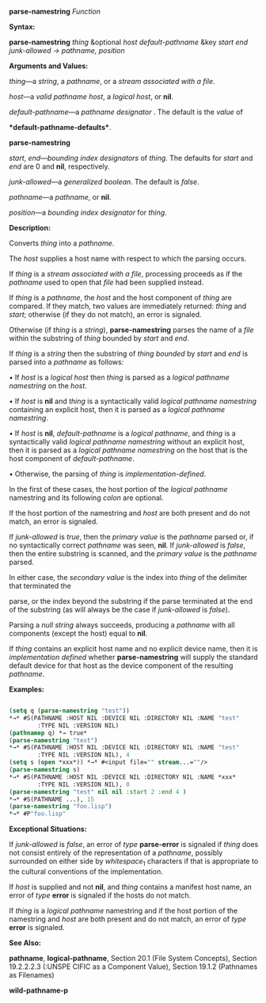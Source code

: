 **parse-namestring** *Function* 



**Syntax:** 



**parse-namestring** *thing* &amp;optional *host default-pathname* &amp;key *start end junk-allowed → pathname, position* 



**Arguments and Values:** 



*thing*—a *string*, a *pathname*, or a *stream associated with a file*. 



*host*—a *valid pathname host*, a *logical host*, or **nil**. 



*default-pathname*—a *pathname designator* . The default is the *value* of 



**\*default-pathname-defaults\***. 







 



 



**parse-namestring** 



*start*, *end*—*bounding index designators* of *thing*. The defaults for *start* and *end* are 0 and **nil**, respectively. 



*junk-allowed*—a *generalized boolean*. The default is *false*. 



*pathname*—a *pathname*, or **nil**. 



*position*—a *bounding index designator* for *thing*. 



**Description:** 



Converts *thing* into a *pathname*. 



The *host* supplies a host name with respect to which the parsing occurs. 



If *thing* is a *stream associated with a file*, processing proceeds as if the *pathname* used to open that *file* had been supplied instead. 



If *thing* is a *pathname*, the *host* and the host component of *thing* are compared. If they match, two values are immediately returned: *thing* and *start*; otherwise (if they do not match), an error is signaled. 



Otherwise (if *thing* is a *string*), **parse-namestring** parses the name of a *file* within the substring of *thing* bounded by *start* and *end*. 



If *thing* is a *string* then the substring of *thing bounded* by *start* and *end* is parsed into a *pathname* as follows: 



*•* If *host* is a *logical host* then *thing* is parsed as a *logical pathname namestring* on the *host*. 



*•* If *host* is **nil** and *thing* is a syntactically valid *logical pathname namestring* containing an explicit host, then it is parsed as a *logical pathname namestring*. 



*•* If *host* is **nil**, *default-pathname* is a *logical pathname*, and *thing* is a syntactically valid *logical pathname namestring* without an explicit host, then it is parsed as a *logical pathname namestring* on the host that is the host component of *default-pathname*. 



*•* Otherwise, the parsing of *thing* is *implementation-defined*. 



In the first of these cases, the host portion of the *logical pathname* namestring and its following *colon* are optional. 



If the host portion of the namestring and *host* are both present and do not match, an error is signaled. 



If *junk-allowed* is *true*, then the *primary value* is the *pathname* parsed or, if no syntactically correct *pathname* was seen, **nil**. If *junk-allowed* is *false*, then the entire substring is scanned, and the *primary value* is the *pathname* parsed. 



In either case, the *secondary value* is the index into *thing* of the delimiter that terminated the 



 



 



parse, or the index beyond the substring if the parse terminated at the end of the substring (as will always be the case if *junk-allowed* is *false*). 



Parsing a *null string* always succeeds, producing a *pathname* with all components (except the host) equal to **nil**. 



If *thing* contains an explicit host name and no explicit device name, then it is *implementation defined* whether **parse-namestring** will supply the standard default device for that host as the device component of the resulting *pathname*. 



**Examples:**
```lisp

(setq q (parse-namestring "test")) 
*→* #S(PATHNAME :HOST NIL :DEVICE NIL :DIRECTORY NIL :NAME "test" 
		:TYPE NIL :VERSION NIL) 
(pathnamep q) *→ true* 
(parse-namestring "test") 
*→* #S(PATHNAME :HOST NIL :DEVICE NIL :DIRECTORY NIL :NAME "test" 
		:TYPE NIL :VERSION NIL), 4 
(setq s (open *xxx*)) *→* #<input file="" stream...=""/> 
(parse-namestring s) 
*→* #S(PATHNAME :HOST NIL :DEVICE NIL :DIRECTORY NIL :NAME *xxx* 
		:TYPE NIL :VERSION NIL), 0 
(parse-namestring "test" nil nil :start 2 :end 4 ) 
*→* #S(PATHNAME ...), 15 
(parse-namestring "foo.lisp") 
*→* #P"foo.lisp" 

```
**Exceptional Situations:** 



If *junk-allowed* is *false*, an error of *type* **parse-error** is signaled if *thing* does not consist entirely of the representation of a *pathname*, possibly surrounded on either side by *whitespace*<sub>1</sub> characters if that is appropriate to the cultural conventions of the implementation. 



If *host* is supplied and not **nil**, and *thing* contains a manifest host name, an error of *type* **error** is signaled if the hosts do not match. 



If *thing* is a *logical pathname* namestring and if the host portion of the namestring and *host* are both present and do not match, an error of *type* **error** is signaled. 



**See Also:** 



**pathname**, **logical-pathname**, Section 20.1 (File System Concepts), Section 19.2.2.2.3 (:UNSPE CIFIC as a Component Value), Section 19.1.2 (Pathnames as Filenames) 







 



 



**wild-pathname-p** 



